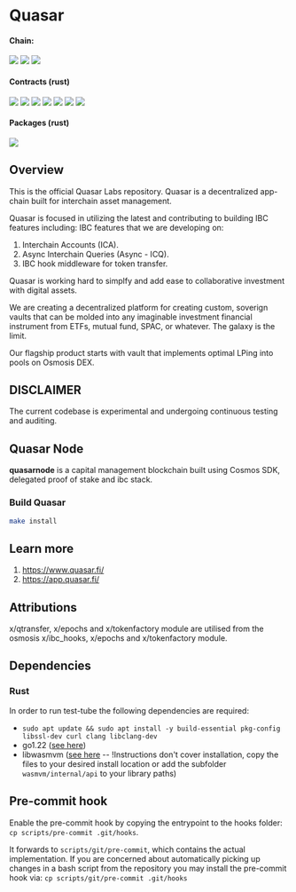 # Quasar

#### Chain:
![](https://github.com/quasar-finance/quasar/actions/workflows/build_go.yml/badge.svg)
![](https://github.com/quasar-finance/quasar/actions/workflows/lint_go.yml/badge.svg)
![](https://github.com/quasar-finance/quasar/actions/workflows/test_go.yml/badge.svg)

#### Contracts (rust)
![](https://github.com/quasar-finance/quasar/actions/workflows/cl_vault.yml/badge.svg)
![](https://github.com/quasar-finance/quasar/actions/workflows/dex_router_osmosis.yml/badge.svg)
![](https://github.com/quasar-finance/quasar/actions/workflows/lst_adapter_osmosis.yml/badge.svg)
![](https://github.com/quasar-finance/quasar/actions/workflows/lst_dex_adapter_osmosis.yml/badge.svg)
![](https://github.com/quasar-finance/quasar/actions/workflows/merkle_incentives.yml/badge.svg)
![](https://github.com/quasar-finance/quasar/actions/workflows/range_middleware.yml/badge.svg)
![](https://github.com/quasar-finance/quasar/actions/workflows/token_burner.yml/badge.svg)

#### Packages (rust)
![](https://github.com/quasar-finance/quasar/actions/workflows/quasar_types.yml/badge.svg)

## Overview

This is the official Quasar Labs repository.
Quasar is a decentralized app-chain built for interchain asset management.

Quasar is focused in utilizing the latest and contributing to building IBC features including:
IBC features that we are developing on:
1. Interchain Accounts (ICA).
2. Async Interchain Queries (Async - ICQ).
3. IBC hook middleware for token transfer. 

Quasar is working hard to simplfy and add ease to collaborative investment with digital assets. 

We are creating a decentralized platform for creating custom, soverign vaults that can be molded into any imaginable investment financial instrument from ETFs, mutual fund, SPAC, or whatever. 
The galaxy is the limit. 

Our flagship product starts with vault that implements optimal LPing into pools on Osmosis DEX.

## DISCLAIMER
The current codebase is experimental and undergoing continuous testing and auditing. 

## Quasar Node
**quasarnode** is a capital management blockchain built using Cosmos SDK, delegated proof of stake and ibc stack. 

### Build Quasar

```bash
make install 
```

  
## Learn more
1. https://www.quasar.fi/
2. https://app.quasar.fi/
 
## Attributions

x/qtransfer, x/epochs and x/tokenfactory module are utilised from the osmosis x/ibc_hooks, x/epochs and x/tokenfactory module.


## Dependencies
### Rust
In order to run test-tube the following dependencies are required:
* `sudo apt update && sudo apt install -y build-essential pkg-config libssl-dev curl clang libclang-dev`
* go1.22 ([see here](https://go.dev/doc/install))
* libwasmvm ([see here](https://github.com/CosmWasm/wasmvm) -- !Instructions don't cover installation, copy the files to your desired install location or add the subfolder `wasmvm/internal/api` to your library paths) 

## Pre-commit hook
Enable the pre-commit hook by copying the entrypoint to the hooks folder: `cp scripts/pre-commit .git/hooks`.

It forwards to `scripts/git/pre-commit`, which contains the actual implementation.
If you are concerned about automatically picking up changes in a bash script from the repository you may install the pre-commit hook via: `cp scripts/git/pre-commit .git/hooks`